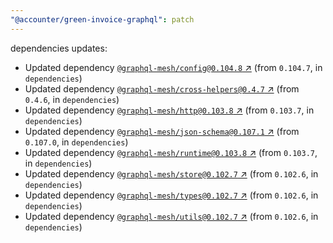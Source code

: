```yaml
---
"@accounter/green-invoice-graphql": patch
---
```

dependencies updates:
  - Updated dependency [`@graphql-mesh/config@0.104.8` ↗︎](https://www.npmjs.com/package/@graphql-mesh/config/v/0.104.8) (from `0.104.7`, in `dependencies`)
  - Updated dependency [`@graphql-mesh/cross-helpers@0.4.7` ↗︎](https://www.npmjs.com/package/@graphql-mesh/cross-helpers/v/0.4.7) (from `0.4.6`, in `dependencies`)
  - Updated dependency [`@graphql-mesh/http@0.103.8` ↗︎](https://www.npmjs.com/package/@graphql-mesh/http/v/0.103.8) (from `0.103.7`, in `dependencies`)
  - Updated dependency [`@graphql-mesh/json-schema@0.107.1` ↗︎](https://www.npmjs.com/package/@graphql-mesh/json-schema/v/0.107.1) (from `0.107.0`, in `dependencies`)
  - Updated dependency [`@graphql-mesh/runtime@0.103.8` ↗︎](https://www.npmjs.com/package/@graphql-mesh/runtime/v/0.103.8) (from `0.103.7`, in `dependencies`)
  - Updated dependency [`@graphql-mesh/store@0.102.7` ↗︎](https://www.npmjs.com/package/@graphql-mesh/store/v/0.102.7) (from `0.102.6`, in `dependencies`)
  - Updated dependency [`@graphql-mesh/types@0.102.7` ↗︎](https://www.npmjs.com/package/@graphql-mesh/types/v/0.102.7) (from `0.102.6`, in `dependencies`)
  - Updated dependency [`@graphql-mesh/utils@0.102.7` ↗︎](https://www.npmjs.com/package/@graphql-mesh/utils/v/0.102.7) (from `0.102.6`, in `dependencies`)
